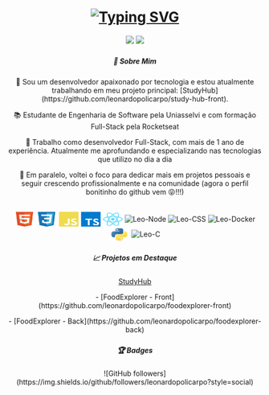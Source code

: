 <!--
**leonardopolicarpo/leonardopolicarpo** is a ✨ _special_ ✨ repository because its `README.md` (this file) appears on your GitHub profile.

Here are some ideas to get you started:

- 🔭 I’m currently working on ...
- 🌱 I’m currently learning ...
- 👯 I’m looking to collaborate on ...
- 🤔 I’m looking for help with ...
- 💬 Ask me about ...
- 📫 How to reach me: ...
- 😄 Pronouns: ...
- ⚡ Fun fact: ...
-->
<h1 align="center">
  <a href="https://git.io/typing-svg">
    <img src="https://readme-typing-svg.herokuapp.com?font=Fira+Code&size=35&pause=1000&color=8079F7&center=true&width=600&lines=Hello%2C+welcome+to+my+GitHub!;I'm+Leonardo+Policarpo!;Nice+to+meet+you!" alt="Typing SVG" />
  </a>
</h1>
<h5 align="center">
  <!-- <a href="https://www.instagram.com/joaoryansantos/" ><img src="https://img.shields.io/badge/-Instagram-%23E4405F?style=for-the-badge&logo=instagram&logoColor=white"    target="_blank"></a> -->
  <a href = "mailto:leonardo.dumont@hotmail.com"><img src="https://img.shields.io/badge/-Hotmail-%23333?style=for-the-badge&logo=Hotmail&logoColor=white" target="_blank"></a>
  <a href="https://www.linkedin.com/in/leonardodumont/" target="_blank"><img src="https://img.shields.io/badge/-LinkedIn-%230077B5?style=for-the-badge&logo=linkedin&logoColor=white" target="_blank"></a> 
</h5>

### <h5 align="center">🚀 Sobre Mim</h5>
<p align="center">🔭 Sou um desenvolvedor apaixonado por tecnologia e estou atualmente trabalhando em meu projeto principal: [StudyHub](https://github.com/leonardopolicarpo/study-hub-front).</p>
<p align="center">📚 Estudante de Engenharia de Software pela Uniasselvi e com formação Full-Stack pela Rocketseat</p>
<p align="center">📕 Trabalho como desenvolvedor Full-Stack, com mais de 1 ano de experiência. Atualmente me aprofundando e especializando nas tecnologias que utilizo no dia a dia </p>
<p align="center">🚀 Em paralelo, voltei o foco para dedicar mais em projetos pessoais e seguir crescendo profissionalmente e na comunidade (agora o perfil bonitinho do github vem 😝!!!)</p>

<div style="display: inline_block" align="center"><br>
  <img align="center" alt="Leo-HTML" height="30" width="40" src="https://raw.githubusercontent.com/devicons/devicon/master/icons/html5/html5-original.svg">
  <img align="center" alt="Leo-CSS" height="30" width="40" src="https://raw.githubusercontent.com/devicons/devicon/master/icons/css3/css3-original.svg">
  <img align="center" alt="Leo-Js" height="30" width="40" src="https://raw.githubusercontent.com/devicons/devicon/master/icons/javascript/javascript-plain.svg">
  <img align="center" alt="Leo-Ts" height="30" width="40" src="https://raw.githubusercontent.com/devicons/devicon/master/icons/typescript/typescript-plain.svg">
  <img align="center" alt="Leo-React" height="30" width="40" src="https://raw.githubusercontent.com/devicons/devicon/master/icons/react/react-original.svg">
  <img align="center" alt="Leo-Node" height="60" width="75" src="https://cdn.jsdelivr.net/gh/devicons/devicon/icons/nodejs/nodejs-original-wordmark.svg">
  <img align="center" alt="Leo-CSS" height="60" width="75" src="https://cdn.jsdelivr.net/gh/devicons/devicon/icons/mysql/mysql-original-wordmark.svg">
  <img align="center" alt="Leo-Docker" height="50" width="60" src="https://cdn.jsdelivr.net/gh/devicons/devicon@latest/icons/docker/docker-original-wordmark.svg">
  <img align="center" alt="Leo-Python" height="30" width="40" src="https://raw.githubusercontent.com/devicons/devicon/master/icons/python/python-original.svg">
  <img align="center" alt="Leo-C" height="30" width="40" src="https://cdn.jsdelivr.net/gh/devicons/devicon@latest/icons/c/c-original.svg">
</div>

### <h5 align="center">📈 Projetos em Destaque</h5>
<p align="center">
  <a href="https://github.com/leonardopolicarpo/study-hub-front" target="_blank">
    StudyHub
  </a>
</p>
<p align="center">- [FoodExplorer - Front](https://github.com/leonardopolicarpo/foodexplorer-front)</p>
<p align="center">- [FoodExplorer - Back](https://github.com/leonardopolicarpo/foodexplorer-back)</p>

### <h5 align="center">🏆 Badges</h5>
<p align="center">![GitHub followers](https://img.shields.io/github/followers/leonardopolicarpo?style=social)</p>
<!-- ![GitHub stars](https://img.shields.io/github/stars/leonardopolicarpo/repositorio?style=social) -->

